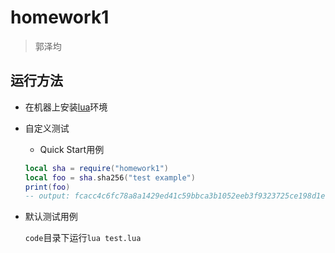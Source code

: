 # homework1

> 郭泽均

## 运行方法

- 在机器上安装[lua](https://www.lua.org/)环境

- 自定义测试

  - Quick Start用例

  ```lua
  local sha = require("homework1")
  local foo = sha.sha256("test example")
  print(foo)
  -- output: fcacc4c6fc78a8a1429ed41c59bbca3b1052eeb3f9323725ce198d1ea8c32e06
  ```

- 默认测试用例

  `code`目录下运行`lua test.lua`